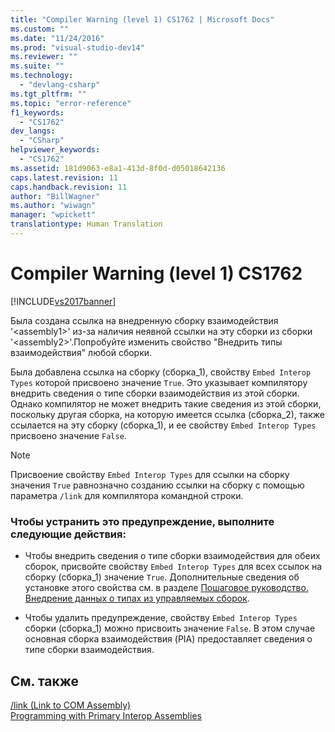 ```yaml
---
title: "Compiler Warning (level 1) CS1762 | Microsoft Docs"
ms.custom: ""
ms.date: "11/24/2016"
ms.prod: "visual-studio-dev14"
ms.reviewer: ""
ms.suite: ""
ms.technology: 
  - "devlang-csharp"
ms.tgt_pltfrm: ""
ms.topic: "error-reference"
f1_keywords: 
  - "CS1762"
dev_langs: 
  - "CSharp"
helpviewer_keywords: 
  - "CS1762"
ms.assetid: 181d9063-e8a1-413d-8f0d-d05018642136
caps.latest.revision: 11
caps.handback.revision: 11
author: "BillWagner"
ms.author: "wiwagn"
manager: "wpickett"
translationtype: Human Translation
---
```

# Compiler Warning (level 1) CS1762
[!INCLUDE[vs2017banner](../../../csharp/includes/vs2017banner.md)]

Была создана ссылка на внедренную сборку взаимодействия '\<assembly1\>' из\-за наличия неявной ссылки на эту сборки из сборки '\<assembly2\>'.Попробуйте изменить свойство "Внедрить типы взаимодействия" любой сборки.  
  
 Была добавлена ссылка на сборку \(сборка\_1\), свойству `Embed Interop Types` которой присвоено значение `True`.  Это указывает компилятору внедрить сведения о типе сборки взаимодействия из этой сборки.  Однако компилятор не может внедрить такие сведения из этой сборки, поскольку другая сборка, на которую имеется ссылка \(сборка\_2\), также ссылается на эту сборку \(сборка\_1\), и ее свойству `Embed Interop Types` присвоено значение `False`.  
  
> [!NOTE]
>  Присвоение свойству `Embed Interop Types` для ссылки на сборку значения `True` равнозначно созданию ссылки на сборку с помощью параметра `/link` для компилятора командной строки.  
  
### Чтобы устранить это предупреждение, выполните следующие действия:  
  
-   Чтобы внедрить сведения о типе сборки взаимодействия для обеих сборок, присвойте свойству `Embed Interop Types` для всех ссылок на сборку \(сборка\_1\) значение `True`.  Дополнительные сведения об установке этого свойства см. в разделе [Пошаговое руководство. Внедрение данных о типах из управляемых сборок](../Topic/Walkthrough:%20Embedding%20Types%20from%20Managed%20Assemblies%20\(C%23%20and%20Visual%20Basic\).md).  
  
-   Чтобы удалить предупреждение, свойству `Embed Interop Types` сборки \(сборка\_1\) можно присвоить значение `False`.  В этом случае основная сборка взаимодействия \(PIA\) предоставляет сведения о типе сборки взаимодействия.  
  
## См. также  
 [\/link \(Link to COM Assembly\)](../../../csharp/language-reference/compiler-options/link-compiler-option.md)   
 [Programming with Primary Interop Assemblies](http://msdn.microsoft.com/ru-ru/306fa1d6-0703-4004-9e93-d0a57f1be81e)